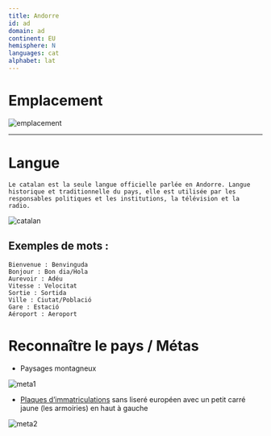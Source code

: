 ```yaml
---
title: Andorre
id: ad
domain: ad
continent: EU
hemisphere: N
languages: cat
alphabet: lat
---
```

# Emplacement

![emplacement](https://upload.wikimedia.org/wikipedia/commons/thumb/1/12/Location_Andorra_Europe.png/1024px-Location_Andorra_Europe.png)

----

# Langue

```
Le catalan est la seule langue officielle parlée en Andorre. Langue historique et traditionnelle du pays, elle est utilisée par les responsables politiques et les institutions, la télévision et la radio.
```

![catalan](https://upload.wikimedia.org/wikipedia/commons/c/cc/Catalan_in_Europe.png)

## Exemples de mots :

```
Bienvenue : Benvinguda
Bonjour : Bon dia/Hola
Aurevoir : Adéu
Vitesse : Velocitat
Sortie : Sortida
Ville : Ciutat/Població
Gare : Estació
Aéroport : Aeroport
```

# Reconnaître le pays / Métas

- Paysages montagneux

![meta1](/images/ad_geoguessr.png)

- [Plaques d’immatriculations](https://fr.wikipedia.org/wiki/Plaque_d%27immatriculation_andorrane) sans liseré européen avec un petit carré jaune (les armoiries) en haut à gauche

![meta2](/images/ad_geoguessr2.png)
